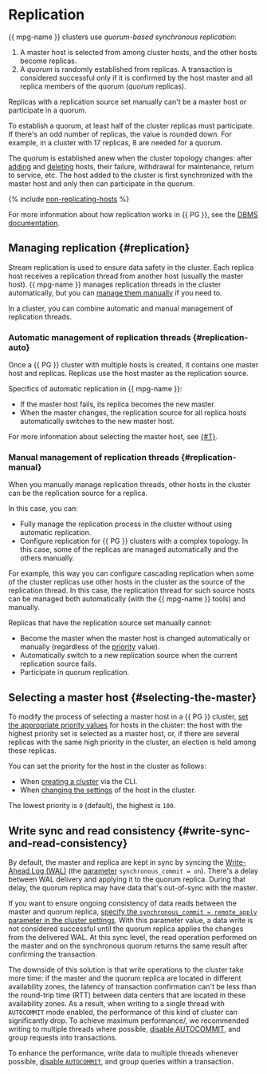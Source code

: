 # Replication

{{ mpg-name }} clusters use _quorum-based synchronous replication_:

1. A master host is selected from among cluster hosts, and the other hosts become replicas.
1. A _quorum_ is randomly established from replicas. A transaction is considered successful only if it is confirmed by the host master and all replica members of the quorum (_quorum_ replicas).

Replicas with a replication source set manually can't be a master host or participate in a quorum.

To establish a quorum, at least half of the cluster replicas must participate. If there's an odd number of replicas, the value is rounded down. For example, in a cluster with 17 replicas, 8 are needed for a quorum.

The quorum is established anew when the cluster topology changes: after [adding](../operations/hosts.md#add) and [deleting](../operations/hosts.md#remove) hosts, their failure, withdrawal for maintenance, return to service, etc. The host added to the cluster is first synchronized with the master host and only then can participate in the quorum.

{% include [non-replicating-hosts](../../_includes/mdb/non-replicating-hosts.md) %}

For more information about how replication works in {{ PG }}, see the [DBMS documentation](https://www.postgresql.org/docs/current/static/warm-standby.html).

## Managing replication {#replication}

Stream replication is used to ensure data safety in the cluster. Each replica host receives a replication thread from another host (usually the master host). {{ mpg-name }} manages replication threads in the cluster automatically, but you can [manage them manually](../operations/hosts.md#update) if you need to.

In a cluster, you can combine automatic and manual management of replication threads.

### Automatic management of replication threads {#replication-auto}

Once a {{ PG }} cluster with multiple hosts is created, it contains one master host and replicas. Replicas use the host master as the replication source.

Specifics of automatic replication in {{ mpg-name }}:

* If the master host fails, its replica becomes the new master.
* When the master changes, the replication source for all replica hosts automatically switches to the new master host.

For more information about selecting the master host, see [{#T}](#selecting-the-master).

### Manual management of replication threads {#replication-manual}

When you manually manage replication threads, other hosts in the cluster can be the replication source for a replica.

In this case, you can:

* Fully manage the replication process in the cluster without using automatic replication.
* Configure replication for {{ PG }} clusters with a complex topology. In this case, some of the replicas are managed automatically and the others manually.

For example, this way you can configure cascading replication when some of the cluster replicas use other hosts in the cluster as the source of the replication thread. In this case, the replication thread for such source hosts can be managed both automatically (with the {{ mpg-name }} tools) and manually.

Replicas that have the replication source set manually cannot:

* Become the master when the master host is changed automatically or manually (regardless of the [priority](#selecting-the-master) value).
* Automatically switch to a new replication source when the current replication source fails.
* Participate in quorum replication.

## Selecting a master host {#selecting-the-master}

To modify the process of selecting a master host in a {{ PG }} cluster, [set the appropriate priority values](../operations/hosts.md#update) for hosts in the cluster: the host with the highest priority set is selected as a master host, or, if there are several replicas with the same high priority in the cluster, an election is held among these replicas.

You can set the priority for the host in the cluster as follows:

* When [creating a cluster](../operations/cluster-create.md) via the CLI.
* When [changing the settings](../operations/hosts.md#update) of the host in the cluster.

The lowest priority is `0` (default), the highest is `100`.

## Write sync and read consistency {#write-sync-and-read-consistency}

By default, the master and replica are kept in sync by syncing the [Write-Ahead Log (WAL)](https://www.postgresql.org/docs/current/wal-intro.html) (the [parameter](settings-list.md#setting-synchronous-commit) `synchronous_commit = on`). There's a delay between WAL delivery and applying it to the quorum replica. During that delay, the quorum replica may have data that's out-of-sync with the master.

If you want to ensure ongoing consistency of data reads between the master and quorum replica, [specify the `synchronous_commit = remote_apply` parameter in the cluster settings](../operations/update.md#change-postgresql-config). With this parameter value, a data write is not considered successful until the quorum replica applies the changes from the delivered WAL. At this sync level, the read operation performed on the master and on the synchronous quorum returns the same result after confirming the transaction.

The downside of this solution is that write operations to the cluster take more time: if the master and the quorum replica are located in different availability zones, the latency of transaction confirmation can't be less than the round-trip time (RTT) between data centers that are located in these availability zones. As a result, when writing to a single thread with `AUTOCOMMIT` mode enabled, the performance of this kind of cluster can significantly drop. To achieve maximum performance/, we recommended writing to multiple threads where possible, [disable AUTOCOMMIT](https://www.postgresql.org/docs/current/ecpg-sql-set-autocommit.html), and group requests into transactions.

To enhance the performance, write data to multiple threads whenever possible, [disable `AUTOCOMMIT`](https://www.postgresql.org/docs/current/ecpg-sql-set-autocommit.html), and group queries within a transaction.
